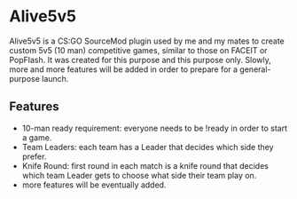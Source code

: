 # Alive5v5
Alive5v5 is a CS:GO SourceMod plugin used by me and my mates to create custom 5v5 (10 man) competitive games, similar to those on FACEIT or PopFlash.
It was created for this purpose and this purpose only. Slowly, more and more features will be added in order to prepare for a general-purpose launch.

## Features

 * 10-man ready requirement: everyone needs to be !ready in order to start a game.
 * Team Leaders: each team has a Leader that decides which side they prefer.
 * Knife Round: first round in each match is a knife round that decides which team Leader gets to choose what side their team play on.
 * more features will be eventually added.